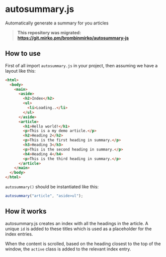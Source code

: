 # autosummary.js
Automatically generate a summary for you articles

> **This repository was migrated: https://git.mirko.pm/brombinmirko/autosummary-js**

## How to use
First of all import `autosummary.js` in your project, then assuming we have a layout like this:
```html
<html>
  <body>
    <main>
      <aside>
        <h2>Index</h2>
        <ul>
          <li>Loading..</li>
        </ul>
      </aside>
      <article>
        <h1>Hello world!</h1>
        <p>This is a my demo article.</p>
        <h2>Heading 2</h2>
        <p>This is the first heading in summary.</p>
        <h3>Heading 3</h3>
        <p>This is the second heading in summary.</p>
        <h4>Heading 4</h4>
        <p>This is the third heading in summary.</p>
      </article>
    </main>
  </body>
</html>
```
`autosummary()` should be instantiated like this:
```javascript
autosummary("article", "aside>ul");
```

## How it works
autosummary.js creates an index with all the headings in the article. A unique `id` is added to these titles which is used as a placeholder for the index entries.

When the content is scrolled, based on the heading closest to the top of the window, the `active` class is added to the relevant index entry.
